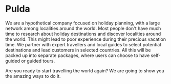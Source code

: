 # Pulda

We are a hypothetical company focused on holiday planning, with a large network among localities around the world. Most people don't have much time to research about holiday destinations and discover localities around the world. This might lead to poor experience during their precious vacation time. We partner with expert travellers and local guides to select potential destinations and lead customers in selected countries. All this will be packed up into separate packages, where users can choose to have self-guided or guided tours.

Are you ready to start travelling the world again? We are going to show you the amazing ways to do it.
